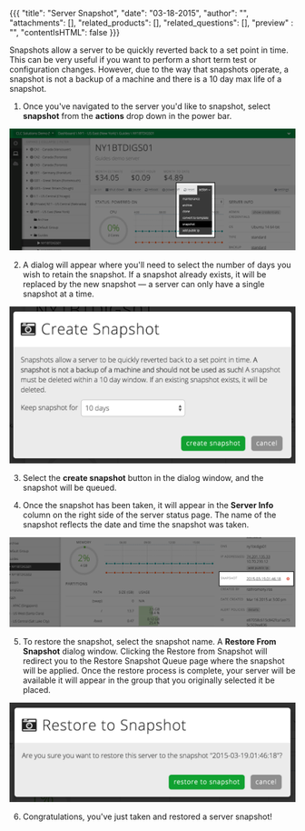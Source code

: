 {{{
  "title": "Server Snapshot",
  "date": "03-18-2015",
  "author": "",
  "attachments": [],
  "related_products": [],
  "related_questions": [],
  "preview" : "",
  "contentIsHTML": false
}}}

Snapshots allow a server to be quickly reverted back to a set point in time. This can be very useful if you want to perform a short term test or configuration changes. However, due to the way that snapshots operate, a snapshot is not a backup of a machine and there is a 10 day max life of a snapshot.

1. Once you've navigated to the server you'd like to snapshot, select **snapshot** from the **actions** drop down in the power bar.

  ![The Snapshot button in the Control Portal](../images/servers-snapshot-1.png)

2. A dialog will appear where you'll need to select the number of days you wish to retain the snapshot. If a snapshot already exists, it will be replaced by the new snapshot &mdash; a server can only have a single snapshot at a time.

  ![The Snapshot button in the Control Portal](../images/servers-snapshot-2.png)

3. Select the **create snapshot** button in the dialog window, and the snapshot will be queued.

4. Once the snapshot has been taken, it will appear in the **Server Info** column on the right side of the server status page. The name of the snapshot reflects the date and time the snapshot was taken.

  ![An existing server snapshot in the Control Portal](../images/servers-snapshot-3.png)

5. To restore the snapshot, select the snapshot name. A **Restore From Snapshot** dialog window. Clicking the Restore from Snapshot will redirect you to the Restore Snapshot Queue page where the snapshot will be applied. Once the restore process is complete, your server will be available it will appear in the group that you originally selected it be placed.

  ![Restore a snapshot in the Control Portal](../images/servers-snapshot-4.png)

6. Congratulations, you've just taken and restored a server snapshot!
